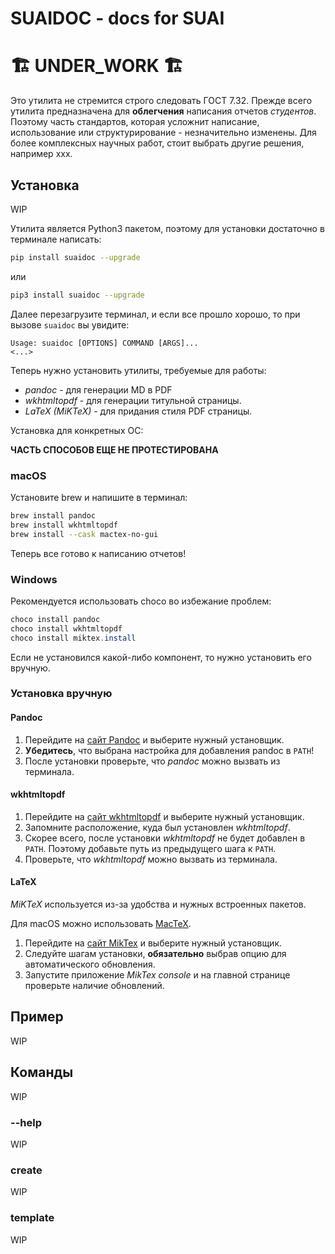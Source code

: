 # SUAIDOC - docs for SUAI

# 🏗️ UNDER_WORK 🏗️

Это утилита не стремится строго следовать ГОСТ 7.32. Прежде всего утилита предназначена для **облегчения** написания отчетов *студентов*. Поэтому часть стандартов, которая усложнит написание, использование или структурирование - незначительно изменены. Для более комплексных научных работ, стоит выбрать другие решения, например xxx.

## Установка

WIP

Утилита является Python3 пакетом, поэтому для установки достаточно в терминале написать:

```bash
pip install suaidoc --upgrade
```

или

```bash
pip3 install suaidoc --upgrade
```

Далее перезагрузите терминал, и если все прошло хорошо, то при вызове `suaidoc` вы увидите:

```text
Usage: suaidoc [OPTIONS] COMMAND [ARGS]...
<...>
```

Теперь нужно установить утилиты, требуемые для работы:
- *pandoc* - для генерации MD в PDF
- *wkhtmltopdf* - для генерации титульной страницы.
- *LaTeX (MiKTeX)* - для придания стиля PDF страницы.

Установка для конкретных ОС:

**ЧАСТЬ СПОСОБОВ ЕЩЕ НЕ ПРОТЕСТИРОВАНА**

### macOS

Установите brew и напишите в терминал:

```zsh
brew install pandoc
brew install wkhtmltopdf
brew install --cask mactex-no-gui
```

Теперь все готово к написанию отчетов!

### Windows

Рекомендуется использовать choco во избежание проблем:

```powershell
choco install pandoc
choco install wkhtmltopdf
choco install miktex.install
```

Если не установился какой-либо компонент, то нужно установить его вручную.

### Установка вручную

#### Pandoc

1) Перейдите на [сайт Pandoc](https://pandoc.org/installing.html) и выберите нужный установщик.
2) **Убедитесь**, что выбрана настройка для добавления pandoc в `PATH`!
3) После установки проверьте, что *pandoc* можно вызвать из терминала.

#### wkhtmltopdf

1) Перейдите на [сайт wkhtmltopdf](https://wkhtmltopdf.org) и выберите нужный установщик.
2) Запомните расположение, куда был установлен *wkhtmltopdf*.
3) Скорее всего, после установки *wkhtmltopdf* не будет добавлен в `PATH`. Поэтому добавьте путь из предыдущего шага к `PATH`.
4) Проверьте, что *wkhtmltopdf* можно вызвать из терминала.

#### LaTeX

*MiKTeX* используется из-за удобства и нужных встроенных пакетов.

Для macOS можно использовать [MacTeX](https://tug.org/mactex/).

1) Перейдите на [сайт MikTex](https://miktex.org/download) и выберите нужный установщик.
2) Следуйте шагам установки, **обязательно** выбрав опцию для автоматического обновления.
3) Запустите приложение *MikTex console* и на главной странице проверьте наличие обновлений.

## Пример

WIP

## Команды

WIP

### --help

WIP

### create

WIP

### template

WIP